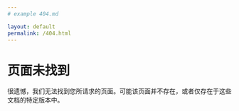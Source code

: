 ```yaml
---
# example 404.md

layout: default
permalink: /404.html
---
```


# 页面未找到

很遗憾，我们无法找到您所请求的页面。可能该页面并不存在，或者仅存在于这些文档的特定版本中。


